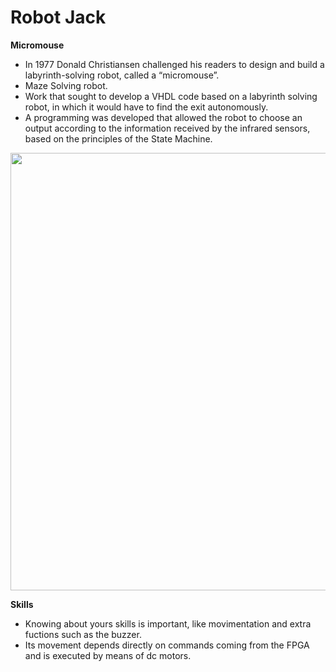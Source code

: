 # Robot Jack
**Micromouse**
* In 1977 Donald Christiansen challenged his readers to design and build a labyrinth-solving robot, called a “micromouse”.
* Maze Solving robot.
* Work that sought to develop a VHDL code based on a labyrinth solving robot, in which it would have to find the exit autonomously. 
* A programming was developed that allowed the robot to choose an output according to the information received by the infrared sensors, based on the principles of the State Machine.

<div align="center">
<img src="https://user-images.githubusercontent.com/79164935/164305815-8136aa3d-9763-48a2-90da-01e905c224f6.jpg" width="700px" />
</div> 

**Skills**
* Knowing about yours skills is important, like movimentation and extra fuctions such as the buzzer.
* Its movement depends directly on commands coming from the FPGA and is executed by means of dc motors.
